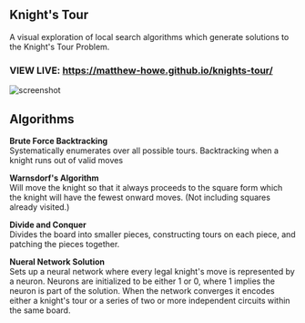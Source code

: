 ## Knight's Tour

A visual exploration of local search algorithms which generate solutions to the Knight's Tour Problem.

### VIEW LIVE: https://matthew-howe.github.io/knights-tour/

![screenshot](https://i.gyazo.com/95d962a1c73b8480d1002afce2b6f95a.png)


## Algorithms
  **Brute Force Backtracking**  
  Systematically enumerates over all possible tours. Backtracking when a knight runs out of valid moves

  **Warnsdorf's Algorithm**  
  Will move the knight so that it always proceeds to the square form which the knight will have the fewest onward moves. (Not including squares already visited.)

  **Divide and Conquer**  
  Divides the board into smaller pieces, constructing tours on each piece, and patching the pieces together.

  **Nueral Network Solution**  
  Sets up a neural network where every legal knight's move is represented by a neuron. Neurons are initialized to be either 1 or 0, where 1 implies the neuron is part of the solution. When the network converges it encodes either a knight's tour or a series of two or more independent circuits within the same board.
